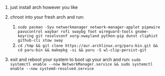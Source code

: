 1. just install arch however you like
2. chroot into your fresh arch and run:
    1. `sudo pacman -Syu networkmanager network-manager-applet pipewire pavucontrol waybar rofi swaybg foot wireguard-tools gnome-keyring git resolvconf xorg-xwayland python-pip dunst cliphist github-cli stow sway`
    2. `cd /tmp && git clone https://aur.archlinux.org/paru-bin.git && cd paru-bin && makepkg -si && paru -S wl-clip-persist-git`

3. exit and reboot your system to boot up your arch and run:
    `sudo systemctl enable --now NetworkManager.service && sudo systemctl enable --now systemd-resolved.service`
